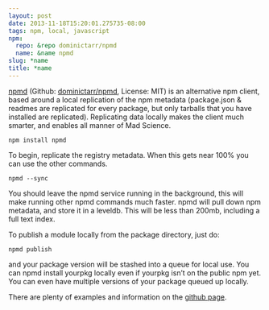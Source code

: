 ```yaml
---
layout: post
date: 2013-11-18T15:20:01.275735-08:00
tags: npm, local, javascript
npm:
  repo: &repo dominictarr/npmd
  name: &name npmd
slug: *name
title: *name
---
```

[npmd][browsenpm] (Github: [dominictarr/npmd][github], License: MIT) is an alternative npm
client, based around a local replication of the npm metadata
(package.json & readmes are replicated for every package, but only
tarballs that you have installed are replicated). Replicating data
locally makes the client much smarter, and enables all manner of Mad
Science.

    npm install npmd

To begin, replicate the registry metadata. When this gets near 100% you
can use the other commands.

    npmd --sync

You should leave the npmd service running in the background, this will
make running other npmd commands much faster. npmd will pull down npm
metadata, and store it in a leveldb. This will be less than 200mb,
including a full text index.

To publish a module locally from the package directory, just do:

    npmd publish

and your package version will be stashed into a queue for local use. You
can npmd install yourpkg locally even if yourpkg isn’t on the public npm
yet. You can even have multiple versions of your package queued up
locally.

There are plenty of examples and information on the [github
page][github].

[browsenpm]: http://browsenpm.org/package/npmd
[github]: https://github.com/dominictarr/npmd